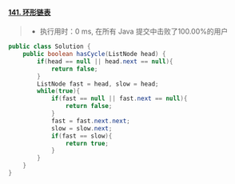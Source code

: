 #### [141. 环形链表](https://leetcode-cn.com/problems/linked-list-cycle/)

> - 执行用时：0 ms, 在所有 Java 提交中击败了100.00%的用户

```java
public class Solution {
    public boolean hasCycle(ListNode head) {
        if(head == null || head.next == null){
            return false;
        }
        ListNode fast = head, slow = head;
        while(true){
            if(fast == null || fast.next == null){
                return false;
            }
            fast = fast.next.next;
            slow = slow.next;
            if(fast == slow){
                return true;
            }
        }
    }
}
```

